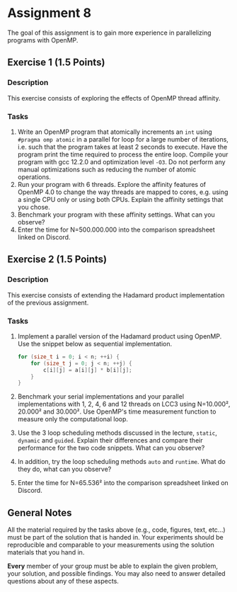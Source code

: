 # Assignment 8

The goal of this assignment is to gain more experience in parallelizing programs with OpenMP.

## Exercise 1 (1.5 Points)

### Description

This exercise consists of exploring the effects of OpenMP thread affinity.

### Tasks

1) Write an OpenMP program that atomically increments an `int` using `#pragma omp atomic` in a parallel for loop for a large number of iterations, i.e. such that the program takes at least 2 seconds to execute. Have the program print the time required to process the entire loop. Compile your program with gcc 12.2.0 and optimization level `-O3`. Do not perform any manual optimizations such as reducing the number of atomic operations.
2) Run your program with 6 threads. Explore the affinity features of OpenMP 4.0 to change the way threads are mapped to cores, e.g. using a single CPU only or using both CPUs. Explain the affinity settings that you chose.
3) Benchmark your program with these affinity settings. What can you observe?
4) Enter the time for N=500.000.000 into the comparison spreadsheet linked on Discord.

## Exercise 2 (1.5 Points)

### Description

This exercise consists of extending the Hadamard product implementation of the previous assignment.

### Tasks

1) Implement a parallel version of the Hadamard product using OpenMP. Use the snippet below as sequential implementation.

    ```c
    for (size_t i = 0; i < n; ++i) {
        for (size_t j = 0; j < n; ++j) {
            c[i][j] = a[i][j] * b[i][j];
        }
    }
    ```

2) Benchmark your serial implementations and your parallel implementations with 1, 2, 4, 6 and 12 threads on LCC3 using N=10.000², 20.000² and 30.000². Use OpenMP's time measurement function to measure only the computational loop.
3) Use the 3 loop scheduling methods discussed in the lecture, `static`, `dynamic` and `guided`. Explain their differences and compare their performance for the two code snippets. What can you observe?
4) In addition, try the loop scheduling methods `auto` and `runtime`. What do they do, what can you observe?
5) Enter the time for N=65.536² into the comparison spreadsheet linked on Discord.

## General Notes

All the material required by the tasks above (e.g., code, figures, text, etc...) must be part of the solution that is handed in. Your experiments should be reproducible and comparable to your measurements using the solution materials that you hand in.

**Every** member of your group must be able to explain the given problem, your solution, and possible findings. You may also need to answer detailed questions about any of these aspects.
